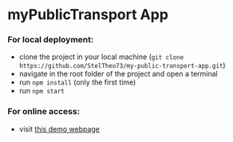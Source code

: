 # myPublicTransport App

### For local deployment:
- clone the project in your local machine (`git clone https://github.com/StelTheo73/my-public-transport-app.git`)
- navigate in the root folder of the project and open a terminal
- run `npm install` (only the first time)
- run `npm start`

### For online access:
- visit [this demo webpage](https://my-public-transport-app.onrender.com/)
